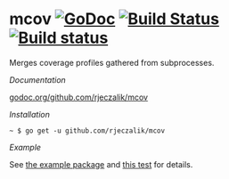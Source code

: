 mcov [![GoDoc](https://godoc.org/github.com/rjeczalik/mcov?status.svg)](https://godoc.org/github.com/rjeczalik/mcov) [![Build Status](https://img.shields.io/travis/rjeczalik/mcov/master.svg)](https://travis-ci.org/rjeczalik/mcov "linux_amd64") [![Build status](https://img.shields.io/appveyor/ci/rjeczalik/mcov.svg)](https://ci.appveyor.com/project/rjeczalik/mcov "windows_amd64")
======

Merges coverage profiles gathered from subprocesses.

*Documentation*

[godoc.org/github.com/rjeczalik/mcov](https://godoc.org/github.com/rjeczalik/mcov)

*Installation*

```
~ $ go get -u github.com/rjeczalik/mcov
```

*Example*

See [the example package](./testdata/src/example) and [this test](./mcov_test.go#L14) for details.
